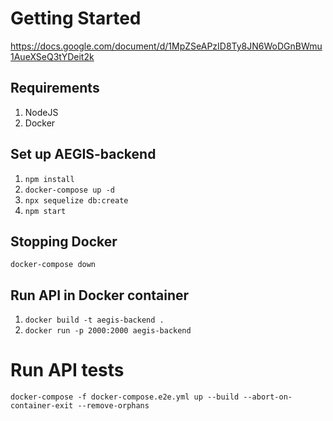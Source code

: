 # Getting Started
https://docs.google.com/document/d/1MpZSeAPzID8Ty8JN6WoDGnBWmu1AueXSeQ3tYDeit2k

## Requirements
1. NodeJS
2. Docker 

## Set up AEGIS-backend
1. `npm install`
2. `docker-compose up -d`
3. `npx sequelize db:create`
4. `npm start`

## Stopping Docker

`docker-compose down`
## Run API in Docker container
1. `docker build -t aegis-backend .`
2. `docker run -p 2000:2000 aegis-backend`

# Run API tests
`docker-compose -f docker-compose.e2e.yml up --build --abort-on-container-exit --remove-orphans`
